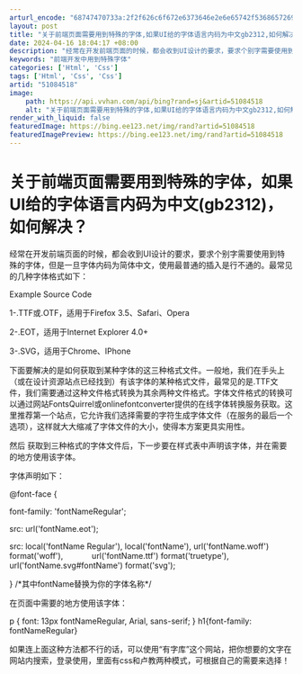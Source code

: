```yaml
---
arturl_encode: "68747470733a:2f2f626c6f672e6373646e2e6e65742f53686572695f737478:2f61727469636c652f64657461696c732f3531303834353138"
layout: post
title: "关于前端页面需要用到特殊的字体,如果UI给的字体语言内码为中文gb2312,如何解决"
date: 2024-04-16 18:04:17 +08:00
description: "经常在开发前端页面的时候，都会收到UI设计的要求，要求个别字需要使用到特殊的字体，但是一旦字体内码为"
keywords: "前端开发中用到特殊字体"
categories: ['Html', 'Css']
tags: ['Html', 'Css', 'Css']
artid: "51084518"
image:
    path: https://api.vvhan.com/api/bing?rand=sj&artid=51084518
    alt: "关于前端页面需要用到特殊的字体,如果UI给的字体语言内码为中文gb2312,如何解决"
render_with_liquid: false
featuredImage: https://bing.ee123.net/img/rand?artid=51084518
featuredImagePreview: https://bing.ee123.net/img/rand?artid=51084518
---
```


# 关于前端页面需要用到特殊的字体，如果UI给的字体语言内码为中文(gb2312)，如何解决？

经常在开发前端页面的时候，都会收到UI设计的要求，要求个别字需要使用到特殊的字体，但是一旦字体内码为简体中文，使用最普通的插入是行不通的。最常见的几种字体格式如下：

Example Source Code

1-.TTF或.OTF，适用于Firefox 3.5、Safari、Opera

2-.EOT，适用于Internet Explorer 4.0+

3-.SVG，适用于Chrome、IPhone

下面要解决的是如何获取到某种字体的这三种格式文件。一般地，我们在手头上（或在设计资源站点已经找到）有该字体的某种格式文件，最常见的是.TTF文件，我们需要通过这种文件格式转换为其余两种文件格式。字体文件格式的转换可以通过网站FontsQuirrel或onlinefontconverter提供的在线字体转换服务获取。这里推荐第一个站点，它允许我们选择需要的字符生成字体文件（在服务的最后一个选项），这样就大大缩减了字体文件的大小，使得本方案更具实用性。

然后
获取到三种格式的字体文件后，下一步要在样式表中声明该字体，并在需要的地方使用该字体。

字体声明如下：

@font-face {

font-family: 'fontNameRegular';

src: url('fontName.eot');

src: local('fontName Regular'), local('fontName'), url('fontName.woff') format('woff'),             url('fontName.ttf') format('truetype'), url('fontName.svg#fontName') format('svg');

} /\*其中fontName替换为你的字体名称\*/

在页面中需要的地方使用该字体：

p { font: 13px fontNameRegular, Arial, sans-serif; } h1{font-family: fontNameRegular}

如果连上面这种方法都不行的话，可以使用“有字库”这个网站，把你想要的文字在网站内搜索，登录使用，里面有css和卢教两种模式，可根据自己的需要来选择！